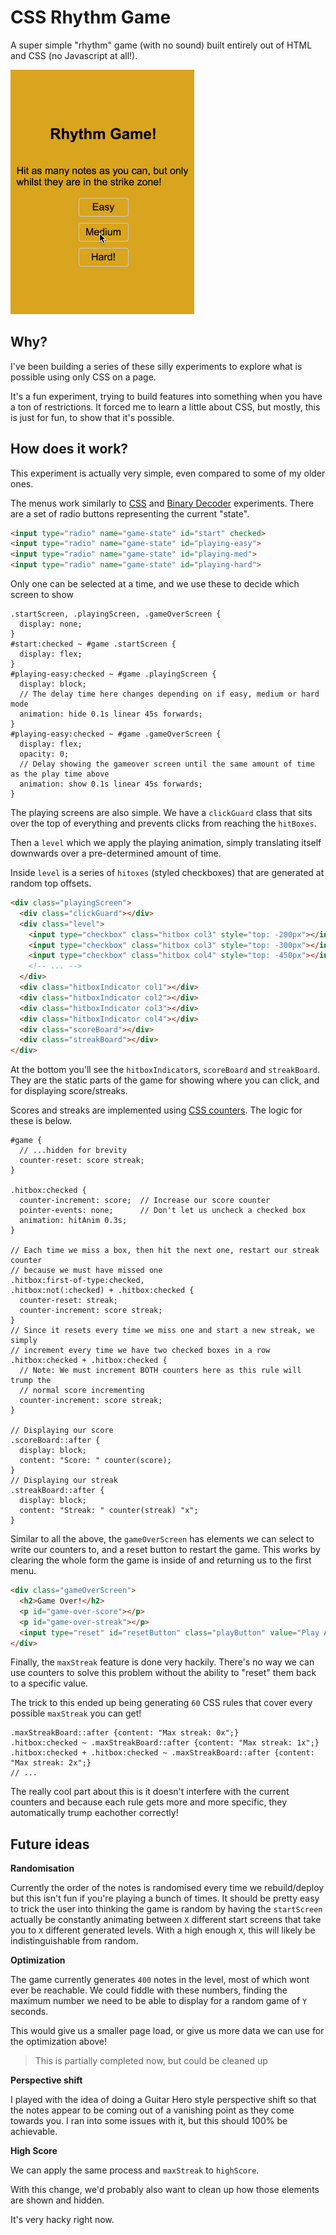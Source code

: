 # CSS Rhythm Game

A super simple "rhythm" game (with no sound) built entirely out of HTML and CSS (no Javascript at all!).

![Example Gameplay](./gameplay.gif)

## Why?

I've been building a series of these silly experiments to explore what is possible using only CSS on a page.

It's a fun experiment, trying to build features into something when you have a ton of restrictions. It forced me to learn a little about CSS, but mostly, this is just for fun, to show that it's possible.

## How does it work?

This experiment is actually very simple, even compared to some of my older ones.

The menus work similarly to [CSS](https://github.com/lukebatchelor/css-tic-tac-toe) and [Binary Decoder](https://github.com/lukebatchelor/css-binary-decoder) experiments. There are a set of radio buttons representing the current "state".

```html
<input type="radio" name="game-state" id="start" checked>
<input type="radio" name="game-state" id="playing-easy">
<input type="radio" name="game-state" id="playing-med">
<input type="radio" name="game-state" id="playing-hard">
```

Only one can be selected at a time, and we use these to decide which screen to show

```less
.startScreen, .playingScreen, .gameOverScreen {
  display: none;
}
#start:checked ~ #game .startScreen {
  display: flex;
}
#playing-easy:checked ~ #game .playingScreen {
  display: block;
  // The delay time here changes depending on if easy, medium or hard mode
  animation: hide 0.1s linear 45s forwards;
}
#playing-easy:checked ~ #game .gameOverScreen {
  display: flex;
  opacity: 0;
  // Delay showing the gameover screen until the same amount of time as the play time above
  animation: show 0.1s linear 45s forwards;
}
```

The playing screens are also simple. We have a `clickGuard` class that sits over the
top of everything and prevents clicks from reaching the `hitBoxes`. 

Then a `level` which we apply the playing animation, simply translating itself downwards over a 
pre-determined amount of time.

Inside `level` is a series of `hitoxes` (styled checkboxes) that are generated at random top offsets.

```html
<div class="playingScreen">
  <div class="clickGuard"></div>
  <div class="level">
    <input type="checkbox" class="hitbox col3" style="top: -200px"></input>
    <input type="checkbox" class="hitbox col3" style="top: -300px"></input>
    <input type="checkbox" class="hitbox col4" style="top: -450px"></input>
    <!-- ... -->
  </div>
  <div class="hitboxIndicator col1"></div>
  <div class="hitboxIndicator col2"></div>
  <div class="hitboxIndicator col3"></div>
  <div class="hitboxIndicator col4"></div>
  <div class="scoreBoard"></div>
  <div class="streakBoard"></div>
</div>
```

At the bottom you'll see the  `hitboxIndicator`s, `scoreBoard` and `streakBoard`. They
are the static parts of the game for showing where you can click, and for displaying score/streaks.

Scores and streaks are implemented using [CSS counters](https://developer.mozilla.org/en-US/docs/Web/CSS/CSS_Lists_and_Counters/Using_CSS_counters). The logic for these is below.

```less
#game {
  // ...hidden for brevity
  counter-reset: score streak;
}

.hitbox:checked {
  counter-increment: score;  // Increase our score counter
  pointer-events: none;      // Don't let us uncheck a checked box
  animation: hitAnim 0.3s;
}

// Each time we miss a box, then hit the next one, restart our streak counter
// because we must have missed one
.hitbox:first-of-type:checked,
.hitbox:not(:checked) + .hitbox:checked {
  counter-reset: streak;
  counter-increment: score streak;
}
// Since it resets every time we miss one and start a new streak, we simply
// increment every time we have two checked boxes in a row
.hitbox:checked + .hitbox:checked {
  // Note: We must increment BOTH counters here as this rule will trump the
  // normal score incrementing
  counter-increment: score streak;
}

// Displaying our score
.scoreBoard::after {
  display: block;
  content: "Score: " counter(score);
}
// Displaying our streak
.streakBoard::after {
  display: block;
  content: "Streak: " counter(streak) "x";
}
```

Similar to all the above, the `gameOverScreen` has elements we can select to
write our counters to, and a reset button to restart the game. This works by clearing
the whole form the game is inside of and returning us to the first menu.

```html
<div class="gameOverScreen">
  <h2>Game Over!</h2>
  <p id="game-over-score"></p>
  <p id="game-over-streak"></p>
  <input type="reset" id="resetButton" class="playButton" value="Play Again!"></input>
</div>
```

Finally, the `maxStreak` feature is done very hackily. There's no way we can use counters to solve this problem
without the ability to "reset" them back to a specific value.

The trick to this ended up being generating `60` CSS rules that cover every possible `maxStreak` you can get!

```less
.maxStreakBoard::after {content: "Max streak: 0x";}
.hitbox:checked ~ .maxStreakBoard::after {content: "Max streak: 1x";}
.hitbox:checked + .hitbox:checked ~ .maxStreakBoard::after {content: "Max streak: 2x";}
// ...
```

The really cool part about this is it doesn't interfere with the current counters and because each rule gets more and more specific, they automatically trump eachother correctly!


## Future ideas


**Randomisation**

Currently the order of the notes is randomised every time we rebuild/deploy but this isn't fun if
you're playing a bunch of times. It should be pretty easy to trick the user into thinking the game is random
by having the `startScreen` actually be constantly animating between `X` different start screens that take you to `X` different generated levels. With a high enough `X`, this will likely be indistinguishable from random.

**Optimization**

The game currently generates `400` notes in the level, most of which wont ever be reachable. We could fiddle with these numbers, finding the maximum number we need to be able to display for a random game of `Y` seconds.

This would give us a smaller page load, or give us more data we can use for the optimization above!

> This is partially completed now, but could be cleaned up

**Perspective shift**

I played with the idea of doing a Guitar Hero style perspective shift so that the notes appear to be coming out of a vanishing point as they come towards you. I ran into some issues with it, but this should 100% be achievable.

**High Score**

We can apply the same process and `maxStreak` to `highScore`.

With this change, we'd probably also want to clean up how those elements are shown and hidden.

It's very hacky right now.